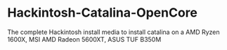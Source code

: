 # Hackintosh-Catalina-OpenCore
The complete Hackintosh install media to install catalina on a AMD Ryzen 1600X, MSI AMD Radeon 5600XT, ASUS TUF B350M
